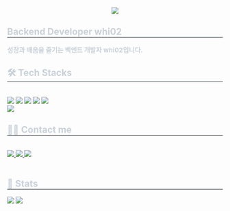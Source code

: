 <div align= "center">
    <img src="https://capsule-render.vercel.app/api?type=waving&color=ffffff&height=120&text=𝑯𝒆𝒍𝒍𝒐%20𝑰'𝒎%20𝒘𝒉𝒊𝒚𝒐𝒖𝒏𝒈&animation=fadeIn&fontColor=ffffff&fontSize=50" />
    </div>
    <div style="text-align: left;"> 
    <h2 style="border-bottom: 1px solid #21262d; color: #c9d1d9;"> Backend Developer whi02 </h2>  
    <div style="font-weight: 700; font-size: 15px; text-align: left; color: #c9d1d9;"> 성장과 배움을 즐기는 백엔드 개발자 whi02입니다. </div> 
    </div>
    <div style="text-align: left;">
    <h2 style="border-bottom: 1px solid #21262d; color: #c9d1d9;"> 🛠️ Tech Stacks </h2> <br> 
    <div style="margin: ; text-align: left;" "text-align: left;"> <img src="https://img.shields.io/badge/Amazon AWS-232F3E?style=for-the-badge&logo=Amazon AWS&logoColor=white">
          <img src="https://img.shields.io/badge/C-A8B9CC?style=for-the-badge&logo=C&logoColor=white">
          <img src="https://img.shields.io/badge/Python-3776AB?style=for-the-badge&logo=Python&logoColor=white">
          <img src="https://img.shields.io/badge/Java-007396?style=for-the-badge&logo=Java&logoColor=white">
          <img src="https://img.shields.io/badge/Spring Boot-6DB33F?style=for-the-badge&logo=Spring Boot&logoColor=white">
          <br/><img src="https://img.shields.io/badge/MySQL-4479A1?style=for-the-badge&logo=MySQL&logoColor=white">
          </div>
    </div>
    <div style="text-align: left;">
    <h2 style="border-bottom: 1px solid #21262d; color: #c9d1d9;"> 🧑‍💻 Contact me </h2> <br> 
    <div style="text-align: left;"> <a href=whi02_ryu> <img src="https://img.shields.io/badge/Instagram-E4405F?style=for-the-badge&logo=Instagram&logoColor=white&link=whi02_ryu"> </a>
         <a href=https://velog.io/@whi02/posts> <img src="https://img.shields.io/badge/Velog-20C997?style=for-the-badge&logo=Velog&logoColor=white&link=https://velog.io/@whi02/posts"> </a>
         <a href=mailto:ryuwhi03@gmail.com> <img src="https://img.shields.io/badge/Gmail-EA4335?style=for-the-badge&logo=Gmail&logoColor=white&link=mailto:ryuwhi03@gmail.com"> </a>
          </div>  <br> 
    <div style="text-align: left;">  </div> 
    </div>
    <div style="text-align: left;"> 
    <h2 style="border-bottom: 1px solid #21262d; color: #c9d1d9;"> 🏅 Stats </h2> <div style="text-align: left;"> <img src="https://github-readme-stats.vercel.app/api?username=whi02&bg_color=180,000000,&title_color=000000&text_color=000000"
         /> <img src="https://github-readme-stats.vercel.app/api/top-langs/?username=whi02&layout=compact&bg_color=180,000000,&title_color=000000&text_color=000000"
           /> </div> 
    </div>
    
